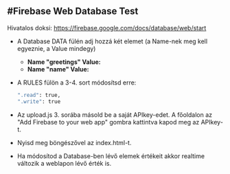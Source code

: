 #Firebase Web Database Test
---

Hivatalos doksi:
https://firebase.google.com/docs/database/web/start

- A Database DATA fülén adj hozzá két elemet (a Name-nek meg kell egyeznie, a Value mindegy)
    - **Name "greetings" Value: <whatever>**
	- **Name "name" Value: <whatever>**

- A RULES fülön a 3-4. sort módosítsd erre:
    ```sh
	".read": true,
	".write": true
	```

- Az upload.js 3. sorába másold be a saját APIkey-edet. A főoldalon az "Add Firebase to your web app" gombra kattintva kapod meg az APIkey-t.

- Nyisd meg böngészővel az index.html-t.

+ Ha módosítod a Database-ben lévő elemek értékeit akkor realtime változik a weblapon lévő érték is.
